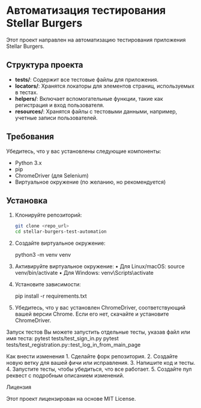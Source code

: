# Автоматизация тестирования Stellar Burgers

Этот проект направлен на автоматизацию тестирования приложения Stellar Burgers.

## Структура проекта

- **tests/**: Содержит все тестовые файлы для приложения.
- **locators/**: Хранятся локаторы для элементов страниц, используемых в тестах.
- **helpers/**: Включает вспомогательные функции, такие как регистрация и вход пользователя.
- **resources/**: Хранятся файлы с тестовыми данными, например, учетные записи пользователей.

## Требования

Убедитесь, что у вас установлены следующие компоненты:

- Python 3.x
- pip
- ChromeDriver (для Selenium)
- Виртуальное окружение (по желанию, но рекомендуется)

## Установка

1. Клонируйте репозиторий:
   ```bash
   git clone <repo_url>
   cd stellar-burgers-test-automation
   
2. Создайте виртуальное окружение:

   python3 -m venv venv

3. Активируйте виртуальное окружение:
•	Для Linux/macOS:
   source venv/bin/activate
•	Для Windows:
   venv\Scripts\activate

4. Установите зависимости:

   pip install -r requirements.txt

5. Убедитесь, что у вас установлен ChromeDriver, соответствующий вашей версии Chrome. Если его нет, скачайте и установите ChromeDriver.

Запуск тестов
Вы можете запустить отдельные тесты, указав файл или имя теста:
pytest tests/test_sign_in.py
pytest tests/test_registration.py::test_log_in_from_main_page

Как внести изменения
	1.	Сделайте форк репозитория.
	2.	Создайте новую ветку для вашей фичи или исправления.
	3.	Напишите код и тесты.
	4.	Запустите тесты, чтобы убедиться, что все работает.
	5.	Создайте пул реквест с подробным описанием изменений.

Лицензия

Этот проект лицензирован на основе MIT License.